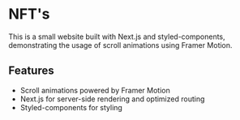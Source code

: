 # NFT's 

This is a small website built with Next.js and styled-components, demonstrating the usage of scroll animations using Framer Motion.

## Features

- Scroll animations powered by Framer Motion
- Next.js for server-side rendering and optimized routing
- Styled-components for styling